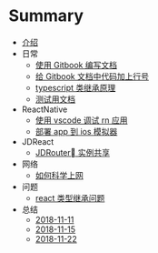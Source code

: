 # Summary

* [介绍](README.md)
* 日常
    * [使用 Gitbook 编写文档](documents/日常/使用Gitbook编写文档.md)
    * [给 Gitbook 文档中代码加上行号](documents/日常/给Gitbook文档中代码加上行号.md)
    * [typescript 类继承原理](documents/日常/typescript类继承原理.md)
    * [测试用文档](documents/日常/测试用文档.md)
* ReactNative
    * [使用 vscode 调试 rn 应用](documents/ReactNative/使用vscode调试rn应用.md)
    * [部署 app 到 ios 模拟器](documents/ReactNative/部署app到ios模拟器.md)
* JDReact
    * [JDRouter 实例共享](documents/JDReact/JDRouter实例共享.md)
* 网络
    * [如何科学上网](documents/网络/如何科学上网.md)
* 问题
    * [react 类型继承问题](documents/问题/react类型继承问题.md)
* 总结
    * [2018-11-11](documents/总结/2018-11-11.md)
    * [2018-11-15](documents/总结/2018-11-15.md)
    * [2018-11-22](documents/总结/2018-11-22.md)


